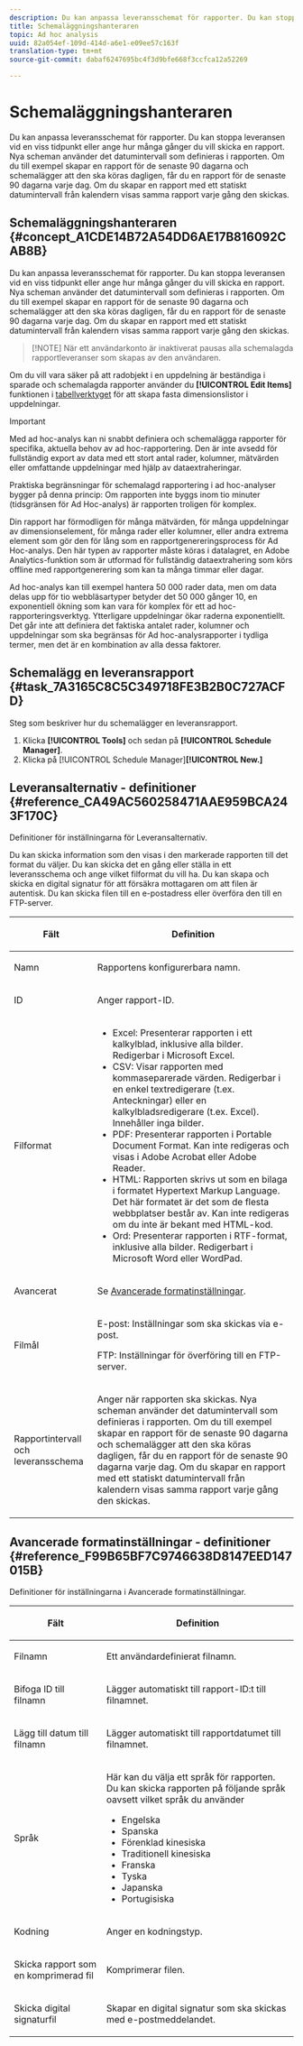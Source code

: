 ```yaml
---
description: Du kan anpassa leveransschemat för rapporter. Du kan stoppa leveransen vid en viss tidpunkt eller ange hur många gånger du vill skicka en rapport. Nya scheman använder det datumintervall som definieras i rapporten. Om du till exempel skapar en rapport för de senaste 90 dagarna och schemalägger att den ska köras dagligen, får du en rapport för de senaste 90 dagarna varje dag. Om du skapar en rapport med ett statiskt datumintervall från kalendern visas samma rapport varje gång den skickas.
title: Schemaläggningshanteraren
topic: Ad hoc analysis
uuid: 82a054ef-109d-414d-a6e1-e09ee57c163f
translation-type: tm+mt
source-git-commit: dabaf6247695bc4f3d9bfe668f3ccfca12a52269

---
```



# Schemaläggningshanteraren

Du kan anpassa leveransschemat för rapporter. Du kan stoppa leveransen vid en viss tidpunkt eller ange hur många gånger du vill skicka en rapport. Nya scheman använder det datumintervall som definieras i rapporten. Om du till exempel skapar en rapport för de senaste 90 dagarna och schemalägger att den ska köras dagligen, får du en rapport för de senaste 90 dagarna varje dag. Om du skapar en rapport med ett statiskt datumintervall från kalendern visas samma rapport varje gång den skickas.

## Schemaläggningshanteraren {#concept_A1CDE14B72A54DD6AE17B816092CAB8B}

Du kan anpassa leveransschemat för rapporter. Du kan stoppa leveransen vid en viss tidpunkt eller ange hur många gånger du vill skicka en rapport. Nya scheman använder det datumintervall som definieras i rapporten. Om du till exempel skapar en rapport för de senaste 90 dagarna och schemalägger att den ska köras dagligen, får du en rapport för de senaste 90 dagarna varje dag. Om du skapar en rapport med ett statiskt datumintervall från kalendern visas samma rapport varje gång den skickas.

>[!NOTE] När ett användarkonto är inaktiverat pausas alla schemalagda rapportleveranser som skapas av den användaren.

Om du vill vara säker på att radobjekt i en uppdelning är beständiga i sparade och schemalagda rapporter använder du **[!UICONTROL Edit Items]** funktionen i [tabellverktyget](/help/analyze/ad-hoc-analysis/c-tablebuilder.md) för att skapa fasta dimensionslistor i uppdelningar.

>[!IMPORTANT]
>
>Med ad hoc-analys kan ni snabbt definiera och schemalägga rapporter för specifika, aktuella behov av ad hoc-rapportering. Den är inte avsedd för fullständig export av data med ett stort antal rader, kolumner, mätvärden eller omfattande uppdelningar med hjälp av dataextraheringar.
>
>Praktiska begränsningar för schemalagd rapportering i ad hoc-analyser bygger på denna princip: Om rapporten inte byggs inom tio minuter (tidsgränsen för Ad Hoc-analys) är rapporten troligen för komplex.
>
>Din rapport har förmodligen för många mätvärden, för många uppdelningar av dimensionselement, för många rader eller kolumner, eller andra extrema element som gör den för lång som en rapportgenereringsprocess för Ad Hoc-analys. Den här typen av rapporter måste köras i datalagret, en Adobe Analytics-funktion som är utformad för fullständig dataextrahering som körs offline med rapportgenerering som kan ta många timmar eller dagar.
>
>Ad hoc-analys kan till exempel hantera 50 000 rader data, men om data delas upp för tio webbläsartyper betyder det 50 000 gånger 10, en exponentiell ökning som kan vara för komplex för ett ad hoc-rapporteringsverktyg. Ytterligare uppdelningar ökar raderna exponentiellt. Det går inte att definiera det faktiska antalet rader, kolumner och uppdelningar som ska begränsas för Ad hoc-analysrapporter i tydliga termer, men det är en kombination av alla dessa faktorer.

## Schemalägg en leveransrapport {#task_7A3165C8C5C349718FE3B2B0C727ACFD}

Steg som beskriver hur du schemalägger en leveransrapport.

<!-- 

t_schedule_delivery.xml

 -->

1. Klicka **[!UICONTROL Tools]** och sedan på **[!UICONTROL Schedule Manager]**.
1. Klicka på [!UICONTROL Schedule Manager]**[!UICONTROL New.]**

## Leveransalternativ - definitioner {#reference_CA49AC560258471AAE959BCA243F170C}

Definitioner för inställningarna för Leveransalternativ.

<!-- 

r_delivery_options.xml

 -->

Du kan skicka information som den visas i den markerade rapporten till det format du väljer. Du kan skicka det en gång eller ställa in ett leveransschema och ange vilket filformat du vill ha. Du kan skapa och skicka en digital signatur för att försäkra mottagaren om att filen är autentisk. Du kan skicka filen till en e-postadress eller överföra den till en FTP-server.

<table id="table_C18A0F1C9E214EB585A29801BA2400F8"> 
 <thead> 
  <tr> 
   <th colname="col1" class="entry"> <p>Fält </p> </th> 
   <th colname="col2" class="entry"> <p>Definition </p> </th> 
  </tr> 
 </thead>
 <tbody> 
  <tr> 
   <td colname="col1"> <p>Namn </p> </td> 
   <td colname="col2"> <p> Rapportens konfigurerbara namn. </p> </td> 
  </tr> 
  <tr> 
   <td colname="col1"> <p>ID </p> </td> 
   <td colname="col2"> <p>Anger rapport-ID. </p> </td> 
  </tr> 
  <tr> 
   <td colname="col1"> <p> Filformat </p> </td> 
   <td colname="col2"> 
    <ul id="ul_711C2D9B216C48359F7B42521D927872"> 
     <li id="li_36E8DEFDA1B84890A4204A6DFF4E0267">Excel: Presenterar rapporten i ett kalkylblad, inklusive alla bilder. Redigerbar i Microsoft Excel. </li> 
     <li id="li_C918FA3AE8194BD2B59E554DAC7CBBE2">CSV: Visar rapporten med kommaseparerade värden. Redigerbar i en enkel textredigerare (t.ex. Anteckningar) eller en kalkylbladsredigerare (t.ex. Excel). Innehåller inga bilder. </li> 
     <li id="li_B7C8C098C5264B349C21077A0DEFE059">PDF: Presenterar rapporten i Portable Document Format. Kan inte redigeras och visas i Adobe Acrobat eller Adobe Reader. </li> 
     <li id="li_B1183DB25DE34B689FBD0E5B44691F49">HTML: Rapporten skrivs ut som en bilaga i formatet Hypertext Markup Language. Det här formatet är det som de flesta webbplatser består av. Kan inte redigeras om du inte är bekant med HTML-kod. </li> 
     <li id="li_5ED5F1862AB1490A9FF5695FF9F52C5E">Ord: Presenterar rapporten i RTF-format, inklusive alla bilder. Redigerbart i Microsoft Word eller WordPad. </li> 
    </ul> </td> 
  </tr> 
  <tr> 
   <td colname="col1"> <p> Avancerat </p> </td> 
   <td colname="col2"> <p> Se <a href="/help/analyze/ad-hoc-analysis/c-schedule.md"   > Avancerade formatinställningar</a>. </p> </td> 
  </tr> 
  <tr> 
   <td colname="col1"> <p>Filmål </p> </td> 
   <td colname="col2"> <p>E-post: Inställningar som ska skickas via e-post. </p> <p>FTP: Inställningar för överföring till en FTP-server. </p> </td> 
  </tr> 
  <tr> 
   <td colname="col1"> <p>Rapportintervall och leveransschema </p> </td> 
   <td colname="col2"> <p>Anger när rapporten ska skickas. Nya scheman använder det datumintervall som definieras i rapporten. Om du till exempel skapar en rapport för de senaste 90 dagarna och schemalägger att den ska köras dagligen, får du en rapport för de senaste 90 dagarna varje dag. Om du skapar en rapport med ett statiskt datumintervall från kalendern visas samma rapport varje gång den skickas. </p> </td> 
  </tr> 
 </tbody> 
</table>

## Avancerade formatinställningar - definitioner {#reference_F99B65BF7C9746638D8147EED147015B}

Definitioner för inställningarna i Avancerade formatinställningar.

<!-- 

r_advanced_format_settings_dsc.xml

 -->

<table id="table_CD0888E8390745F4B83DF6AC69CB0854"> 
 <thead> 
  <tr> 
   <th colname="col1" class="entry"> <p>Fält </p> </th> 
   <th colname="col2" class="entry"> <p>Definition </p> </th> 
  </tr> 
 </thead>
 <tbody> 
  <tr> 
   <td colname="col1"> <p>Filnamn </p> </td> 
   <td colname="col2"> <p>Ett användardefinierat filnamn. </p> </td> 
  </tr> 
  <tr> 
   <td colname="col1"> <p>Bifoga ID till filnamn </p> </td> 
   <td colname="col2"> <p>Lägger automatiskt till rapport-ID:t till filnamnet. </p> </td> 
  </tr> 
  <tr> 
   <td colname="col1"> <p> Lägg till datum till filnamn </p> </td> 
   <td colname="col2"> <p> Lägger automatiskt till rapportdatumet till filnamnet. </p> </td> 
  </tr> 
  <tr> 
   <td colname="col1"> <p>Språk </p> </td> 
   <td colname="col2"> <p> Här kan du välja ett språk för rapporten. Du kan skicka rapporten på följande språk oavsett vilket språk du använder </p> 
    <ul id="ul_BD3D331B0D6146F79A6D254136E43920"> 
     <li id="li_0EE6A371B1BB4627BD3F64BD0EF07E44">Engelska </li> 
     <li id="li_5EF76261928543FDB36D99E4C89DE994">Spanska </li> 
     <li id="li_FABF47E8CD64486BA1567E02460422C5">Förenklad kinesiska </li> 
     <li id="li_8A6BC2DE92DB47DA9397B8931D8DCC6E">Traditionell kinesiska </li> 
     <li id="li_EDA24D700BE040E8B839B82E31DABC28">Franska </li> 
     <li id="li_A8D41DCCC91542BB8D0A522EC99575E8">Tyska </li> 
     <li id="li_E9F73C93C94A46B78BCE85A7261CEDD4">Japanska </li> 
     <li id="li_699B97050AA54D818659C191F4594E4E">Portugisiska </li> 
    </ul> </td> 
  </tr> 
  <tr> 
   <td colname="col1"> <p>Kodning </p> </td> 
   <td colname="col2"> <p>Anger en kodningstyp. </p> </td> 
  </tr> 
  <tr> 
   <td colname="col1"> <p> Skicka rapport som en komprimerad fil </p> </td> 
   <td colname="col2"> <p> Komprimerar filen. </p> </td> 
  </tr> 
  <tr> 
   <td colname="col1"> <p>Skicka digital signaturfil </p> </td> 
   <td colname="col2"> <p>Skapar en digital signatur som ska skickas med e-postmeddelandet. </p> </td> 
  </tr> 
 </tbody> 
</table>

